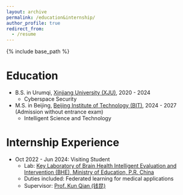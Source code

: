 ```yaml
---
layout: archive
permalink: /education&internship/
author_profile: true
redirect_from:
  - /resume
---
```


{% include base_path %}

Education
======
* B.S. in Urumqi, [Xinjiang University (XJU)](https://www.xju.edu.cn/), 2020 - 2024
  * Cyberspace Security 
* M.S. in Beijing, [Beijing Institute of Technology (BIT)](https://www.bit.edu.cn/), 2024 - 2027 (Admission without entrance exam)
  * Intelligent Science and Technology

Internship Experience
======
* Oct 2022 - Jun 2024: Visiting Student
  * Lab: [Key Laboratory of Brain Health Intelligent Evaluation and Intervention (BHE), Ministry of Education, P.R. China](https://bhe-lab.org/)
  * Duties included: Federated learning for medical applications
  * Supervisor: [Prof. Kun Qian (钱昆)](https://eecsqian.com/) 




